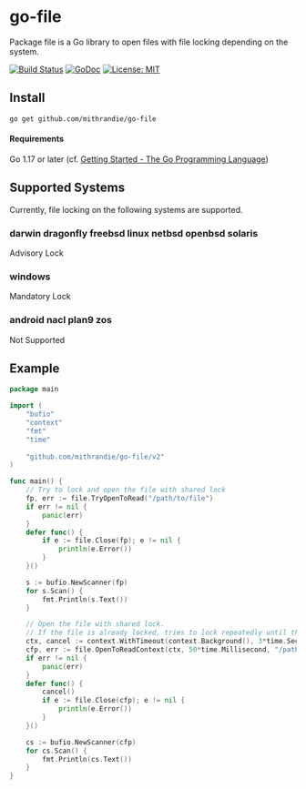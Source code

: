 # go-file

Package file is a Go library to open files with file locking depending on the system.

[![Build Status](https://travis-ci.org/mithrandie/go-file.svg?branch=master)](https://travis-ci.org/mithrandie/go-file)
[![GoDoc](https://godoc.org/github.com/mithrandie/go-file?status.svg)](http://godoc.org/github.com/mithrandie/go-file)
[![License: MIT](https://img.shields.io/badge/License-MIT-lightgrey.svg)](https://opensource.org/licenses/MIT)

## Install

```
go get github.com/mithrandie/go-file
```

#### Requirements

Go 1.17 or later (cf. [Getting Started - The Go Programming Language](https://golang.org/doc/install))

## Supported Systems

Currently, file locking on the following systems are supported.

### darwin dragonfly freebsd linux netbsd openbsd solaris

Advisory Lock

### windows

Mandatory Lock

### android nacl plan9 zos

Not Supported

## Example

```go
package main

import (
	"bufio"
	"context"
	"fmt"
	"time"
	 
	"github.com/mithrandie/go-file/v2"
)

func main() {
	// Try to lock and open the file with shared lock
	fp, err := file.TryOpenToRead("/path/to/file")
	if err != nil {
		panic(err)
	}
	defer func() {
		if e := file.Close(fp); e != nil {
			println(e.Error())
		}
	}()

	s := bufio.NewScanner(fp)
	for s.Scan() {
		fmt.Println(s.Text())
	}

	// Open the file with shared lock.
	// If the file is already locked, tries to lock repeatedly until the conditions is met.
	ctx, cancel := context.WithTimeout(context.Background(), 3*time.Second)
	cfp, err := file.OpenToReadContext(ctx, 50*time.Millisecond, "/path/to/file2")
	if err != nil {
		panic(err)
	}
	defer func() {
		cancel()
		if e := file.Close(cfp); e != nil {
			println(e.Error())
		}
	}()

	cs := bufio.NewScanner(cfp)
	for cs.Scan() {
		fmt.Println(cs.Text())
	}
}
```
